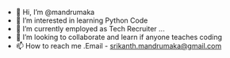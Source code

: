 - 👋 Hi, I’m @mandrumaka
- 👀 I’m interested in learning Python Code
- 🌱 I’m currently employed as Tech Recruiter ...
- 💞️ I’m looking to collaborate and learn if anyone teaches coding
- 📫 How to reach me .Email - srikanth.mandrumaka@gmail.com

<!---
mandrumaka/mandrumaka is a ✨ special ✨ repository because its `README.md` (this file) appears on your GitHub profile.
You can click the Preview link to take a look at your changes.
--->
